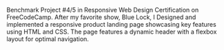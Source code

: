 Benchmark Project #4/5 in Responsive Web Design Certification on FreeCodeCamp. After my favorite show, Blue Lock, I Designed and implemented a responsive product landing page showcasing key features using HTML and CSS. The page features a dynamic header with a flexbox layout for optimal navigation. 
